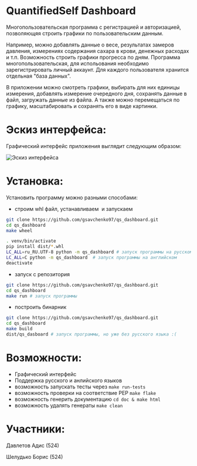 # QuantifiedSelf Dashboard

Многопользовательская программа с регистрацией и авторизацией, позволяющяя строить графики по пользовательским данным.

Например, можно добавлять данные о весе, результатах замеров давления, измерениях содержания сахара в крови,
денежных расходах и т.п. Возможность строить графики прогресса по дням.
Программа многопользовательская, для испольования необходимо зарегистрировать личный аккаунт.
Для каждого пользователя хранится отдельная "база данных".

В приложении можно смотреть графики, выбирать для них единицы измерения, добавлять измерение очередного дня,
сохранять данные в файл, загружать данные из файла. А также можно перемещаться по графику, масштабировать и сохранять его в виде картинки.

# Эскиз интерфейса:
Графический интерфейс приложения выглядит следующим образом:

![Эскиз интерфейса](https://github.com/gsavchenko97/qs_dashboard/blob/master/images/qs_dashboard_gui.png)


# Установка:
Установить программу можно разными способами:
+ строим whl файл, устанавливаем  и запускаем
```bash
git clone https://github.com/gsavchenko97/qs_dashboard.git
cd qs_dashboard
make wheel

. venv/bin/activate
pip install dist/*.whl
LC_ALL=ru_RU.UTF-8 python -m qs_dashboard # запуск программы на русском
LC_ALL=C python -m qs_dashboard  # запуск программы на английском
deactivate

```

+ запуск с репозитория
```bash
git clone https://github.com/gsavchenko97/qs_dashboard.git
cd qs_dashboard
make run # запуск программы
```

+ построить бинарник
```bash
git clone https://github.com/gsavchenko97/qs_dashboard.git
cd qs_dashboard
make build
dist/qs_dasboard # запуск программы, но уже без русского языка :(
```

# Возможности:
+ Графический интерфейс
+ Поддержка русского и анлийского языков
+ возможность запускать тесты через ```make run-tests```
+ возможность проверки на соответствие PEP ```make flake```
+ возможность генерить документацию ```cd doc & make html```
+ возможность удалять генераты ```make clean```

# Участники:
Давлетов Адис (524)

Шелудько Борис (524)
